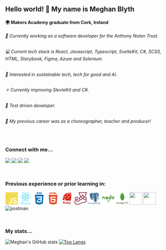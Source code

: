 

<body>
  <div>
    <h2> Hello world! 👋  My name is Meghan Blyth </h2>
    <h4> 🌍 Makers Academy graduate from Cork, Ireland </h4>
    <h6> 🧬 Currently working as a software developer for the Anthony Nolan Trust. </h6>
    <h6> 💻 Current tech stack is React, Javascript, Typescript, SvelteKit, C#, SCSS, HTML, Storybook, Figma, Azure and Selenium. </h6>
    <h6> 🧠 Interested in sustainable tech, tech for good and AI. </h6>
    <h6> ⚛️ Currently improving SlevteKit and C#. </h6>
    <h6> 🧪 Test driven developer.</h6>
    <h6> 💃 My previous career was as a choreographer, teacher and producer! </h6>
  </div>
  
  
  <br/>
  
  
 <div>
  <h3> Connect with me... </h3>
    <p>
      <a href="mailto:megblyth@gmail.com"><img src="https://img.shields.io/badge/Gmail-D14836?style=for-the-badge&logo=gmail&logoColor=white" target="_blank"></a>
      <a href="https://medium.com/@meghanblyth" target="_blank"><img src="https://img.shields.io/badge/Medium-12100E?style=for-the-badge&logo=medium&logoColor=white" target="_blank"></a> 
      <a href="https://www.linkedin.com/in/megblyth/" target="_blank"><img src="https://img.shields.io/badge/-LinkedIn-%230077B5?style=for-the-badge&logo=linkedin&logoColor=white" target="_blank"></a> 
      <a href="https://www.github.com/meghanblyth-an" target="_blank"><img src="https://img.shields.io/badge/github-%23121011.svg?style=for-the-badge&logo=github&logoColor=white" target="_blank"></a>
    </p>
 </div>
                                                                                    
  
<br/>


  <div>
    <h3> Previous experience or prior learning in: </h3>
    <p>
      <img src="https://raw.githubusercontent.com/devicons/devicon/9f4f5cdb393299a81125eb5127929ea7bfe42889/icons/javascript/javascript-plain.svg" height="40" width="40">
      <img src="https://raw.githubusercontent.com/devicons/devicon/9f4f5cdb393299a81125eb5127929ea7bfe42889/icons/react/react-original-wordmark.svg" height="40" width="40">
      <img src="https://raw.githubusercontent.com/devicons/devicon/9f4f5cdb393299a81125eb5127929ea7bfe42889/icons/css3/css3-plain-wordmark.svg" height="40" width="40">
      <img src="https://raw.githubusercontent.com/devicons/devicon/9f4f5cdb393299a81125eb5127929ea7bfe42889/icons/html5/html5-plain-wordmark.svg" height="40" width="40">
      <img src="https://raw.githubusercontent.com/devicons/devicon/9f4f5cdb393299a81125eb5127929ea7bfe42889/icons/ruby/ruby-plain-wordmark.svg" height="40" width="40">
      <img src="https://raw.githubusercontent.com/devicons/devicon/9f4f5cdb393299a81125eb5127929ea7bfe42889/icons/jest/jest-plain.svg" height="40" width="40">
      <img src="https://raw.githubusercontent.com/devicons/devicon/9f4f5cdb393299a81125eb5127929ea7bfe42889/icons/postgresql/postgresql-plain-wordmark.svg" height="40" width="40">
      <img src="https://raw.githubusercontent.com/devicons/devicon/9f4f5cdb393299a81125eb5127929ea7bfe42889/icons/nodejs/nodejs-plain-wordmark.svg" height="40" width="40">
      <img src="https://raw.githubusercontent.com/devicons/devicon/master/icons/mongodb/mongodb-original-wordmark.svg"  
height="40" width="40"> 
      <img src="https://raw.githubusercontent.com/simple-icons/simple-icons/6e46ec1fc23b60c8fd0d2f2ff46db82e16dbd75f/icons/cypress.svg" 
width="40" height="40"/>
      <img src="https://www.vectorlogo.zone/logos/heroku/heroku-icon.svg" width="40" height="40"/>
      <img src="https://www.vectorlogo.zone/logos/getpostman/getpostman-icon.svg" alt="postman" width="40" height="40"/> 
    </p>
   </div>
</body>


<br/>

<h3>My stats...</h3>

![Meghan's GitHub stats](https://github-readme-stats.vercel.app/api?username=meghanblyth&show_icons=true&theme=cobalt)
 [![Top Langs](https://github-readme-stats.vercel.app/api/top-langs/?username=meghanblyth&layout=compact&theme=cobalt)](https://github.com/anuraghazra/github-readme-stats)
  
                                                                                                                                       
                                                                                                                                     

